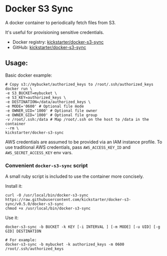 # Docker S3 Sync

A docker container to periodically fetch files from S3.

It's useful for provisioning sensitive credentials.

* Docker registry: [kickstarter/docker-s3-sync](https://registry.hub.docker.com/u/kickstarter/docker-s3-sync/)
* GitHub: [kickstarter/docker-s3-sync](https://github.com/kickstarter/docker-s3-sync)

## Usage:

Basic docker example:
```
# Copy s3://mybucket/authorized_keys to /root/.ssh/authorized_keys
docker run \
-e S3_BUCKET=mybucket \
-e S3_KEY=authorized_keys \
-e DESTINATION=/data/authorized_keys \
-e MODE='0600' # Optional file mode
-e OWNER_UID='1000' # Optional file owner
-e OWNER_GID='1000' # Optional file group
-v /root/.ssh:/data # Map /root/.ssh on the host to /data in the container
--rm \
kickstarter/docker-s3-sync
```

AWS credentials are assumed to be provided via an IAM instance profile.
To use traditional AWS credentials, pass `AWS_ACCESS_KEY_ID` and `AWS_SECRET_ACCESS_KEY` env vars.

### Convenient `docker-s3-sync` script

A small ruby script is included to use the container more concisely.

Install it:
```
curl -O /usr/local/bin/docker-s3-sync https://raw.githubusercontent.com/kickstarter/docker-s3-sync/v0.5.0/docker-s3-sync
chmod +x /usr/local/bin/docker-s3-sync
```

Use it:
```
docker-s3-sync -b BUCKET -k KEY [-i INTERVAL ] [-m MODE] [-u UID] [-g GID] DESTINATION

# For example:
docker-s3-sync -b mybucket -k authorized_keys -m 0600 /root/.ssh/authorized_keys
```


